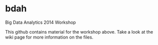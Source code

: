 bdah
====

Big Data Analytics 2014 Workshop

This github contains material for the workshop above. Take a look at the wiki page for more information on the files.
